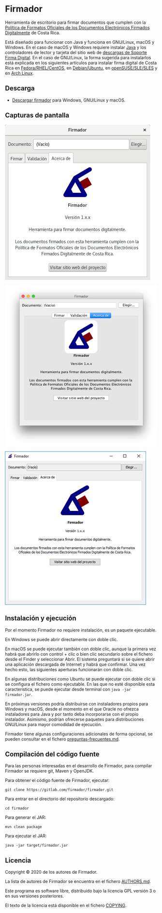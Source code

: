 # Firmador

Herramienta de escritorio para firmar documentos que cumplen con la [Política
de Formatos Oficiales de los Documentos Electrónicos Firmados Digitalmente](
https://www.mifirmadigital.go.cr/?smd_process_download=1&download_id=372
) de Costa Rica.

Está diseñado para funcionar con Java y funciona en GNU/Linux, macOS y Windows.
En el caso de macOS y Windows requiere instalar [Java](https://java.com/) y los
controladores de lector y tarjeta del sitio web de [descargas de Soporte Firma
Digital](https://soportefirmadigital.com/sfdj/dl.aspx).
En el caso de GNU/Linux, la forma sugerida para instalarlos está explicada en
los siguientes artículos para instalar firma digital de Costa Rica en
[Fedora/RHEL/CentOS](https://fran.cr/instalar-firma-digital-costa-rica-linux-fedora/), en
[Debian/Ubuntu](https://fran.cr/instalar-firma-digital-costa-rica-gnu-linux-ubuntu/), en
[openSUSE/SLE/SLES](https://fran.cr/instalar-firma-digital-costa-rica-gnu-linux-opensuse-leap-sles-sle/) y en
[Arch Linux](https://fran.cr/instalar-firma-digital-costa-rica-manjaro-arch-linux/).


## Descarga

- [Descargar firmador](https://firmador.app/firmador.jar) para Windows,
  GNU/Linux y macOS.


## Capturas de pantalla

![Firmador para GNU/Linux](pantallazos/gnulinux.png)

![Firmador para macOS](pantallazos/macos.png)

![Firmador para Windows](pantallazos/windows.png)


## Instalación y ejecución

Por el momento Firmador no requiere instalación, es un paquete ejecutable.

En Windows se puede abrir directamente con doble clic.

En macOS se puede ejecutar también con doble clic, aunque la primera vez habrá
que abrirlo con control + clic o bien clic secundario sobre el fichero desde el
Finder y seleccionar Abrir. El sistema preguntará si se quiere abrir una
aplicación descargada de Internet y habrá que confirmar. Una vez hecho esto,
las siguientes aperturas funcionarán con doble clic.

En algunas distribuciones como Ubuntu se puede ejecutar con doble clic si se
configura el fichero como ejecutable. En las que no esté disponible esta
característica, se puede ejecutar desde terminal con `java -jar firmador.jar`.

En próximas versiones podría distribuirse con instaladores propios para Windows
y macOS, desde el momento en el que Oracle no ofrezca instaladores para Java y
por tanto deba incorporarse con el propio instalador. Asimismo, podrían
ofrecerse paquetes para distribuciones GNU/Linux para mayor comodidad de
ejecución.

Firmador tiene algunas configuraciones adicionales de forma opcional, se pueden
consultar en el fichero [preguntas-frecuentes.md](preguntas-frecuentes.md).


## Compilación del código fuente

Para las personas interesadas en el desarrollo de Firmador, para compilar
Firmador se requiere git, Maven y OpenJDK.

Para obtener el código fuente de Firmador, ejecutar:

    git clone https://gitlab.com/firmador/firmador.git

Para entrar en el directorio del repositorio descargado:

    cd firmador

Para generar el JAR:

    mvn clean package

Para ejecutar el JAR:

    java -jar target/firmador.jar


## Licencia

Copyright © 2020 de los autores de Firmador.

La lista de autores de Firmador se encuentra en el fichero
[AUTHORS.md](AUTHORS.md).

Este programa es software libre, distribuido bajo la licencia GPL versión 3 o
en sus versiones posteriores.

El texto de la licencia está disponible en el fichero [COPYING](COPYING).
